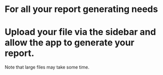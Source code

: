 # For all your report generating needs

# Upload your file via the sidebar and allow the app to generate your report.

Note that large files may take some time.
